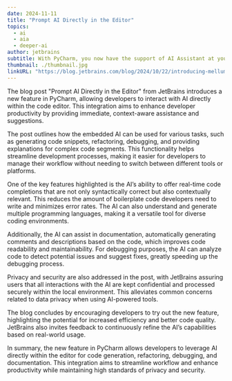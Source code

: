 ```yaml
---
date: 2024-11-11
title: "Prompt AI Directly in the Editor"
topics:
  - ai
  - aia
  - deeper-ai
author: jetbrains
subtitle: With PyCharm, you now have the support of AI Assistant at your fingertips. You can interact with it right where you do most of your work – in the editor.
thumbnail: ./thumbnail.jpg
linkURL: "https://blog.jetbrains.com/blog/2024/10/22/introducing-mellum-jetbrains-new-llm-built-for-developers/"
---
```


The blog post "Prompt AI Directly in the Editor" from JetBrains introduces a new feature in PyCharm, allowing developers to interact with AI directly within the code editor. This integration aims to enhance developer productivity by providing immediate, context-aware assistance and suggestions.

The post outlines how the embedded AI can be used for various tasks, such as generating code snippets, refactoring, debugging, and providing explanations for complex code segments. This functionality helps streamline development processes, making it easier for developers to manage their workflow without needing to switch between different tools or platforms.

One of the key features highlighted is the AI’s ability to offer real-time code completions that are not only syntactically correct but also contextually relevant. This reduces the amount of boilerplate code developers need to write and minimizes error rates. The AI can also understand and generate multiple programming languages, making it a versatile tool for diverse coding environments.

Additionally, the AI can assist in documentation, automatically generating comments and descriptions based on the code, which improves code readability and maintainability. For debugging purposes, the AI can analyze code to detect potential issues and suggest fixes, greatly speeding up the debugging process.

Privacy and security are also addressed in the post, with JetBrains assuring users that all interactions with the AI are kept confidential and processed securely within the local environment. This alleviates common concerns related to data privacy when using AI-powered tools.

The blog concludes by encouraging developers to try out the new feature, highlighting the potential for increased efficiency and better code quality. JetBrains also invites feedback to continuously refine the AI’s capabilities based on real-world usage.

In summary, the new feature in PyCharm allows developers to leverage AI directly within the editor for code generation, refactoring, debugging, and documentation. This integration aims to streamline workflow and enhance productivity while maintaining high standards of privacy and security.
